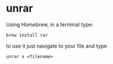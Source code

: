 # unrar

Using Homebrew, in a terminal type:

```shell
brew install rar
```

to use it just navigate to your file and type

```shell
unrar x <filename>
```
